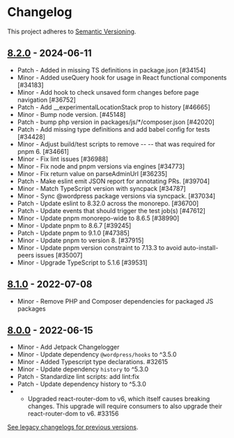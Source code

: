 # Changelog 

This project adheres to [Semantic Versioning](https://semver.org/spec/v2.0.0.html).

## [8.2.0](https://www.npmjs.com/package/@fincommerce/navigation/v/8.2.0) - 2024-06-11 

-   Patch - Added in missing TS definitions in package.json [#34154]
-   Minor - Added useQuery hook for usage in React functional components [#34183]
-   Minor - Add hook to check unsaved form changes before page navigation [#36752]
-   Patch - Add __experimentalLocationStack prop to history [#46665]
-   Minor - Bump node version. [#45148]
-   Patch - bump php version in packages/js/*/composer.json [#42020]
-   Patch - Add missing type definitions and add babel config for tests [#34428]
-   Minor - Adjust build/test scripts to remove -- -- that was required for pnpm 6. [#34661]
-   Minor - Fix lint issues [#36988]
-   Minor - Fix node and pnpm versions via engines [#34773]
-   Minor - Fix return value on parseAdminUrl [#36235]
-   Patch - Make eslint emit JSON report for annotating PRs. [#39704]
-   Minor - Match TypeScript version with syncpack [#34787]
-   Minor - Sync @wordpress package versions via syncpack. [#37034]
-   Patch - Update eslint to 8.32.0 across the monorepo. [#36700]
-   Patch - Update events that should trigger the test job(s) [#47612]
-   Minor - Update pnpm monorepo-wide to 8.6.5 [#38990]
-   Minor - Update pnpm to 8.6.7 [#39245]
-   Patch - Update pnpm to 9.1.0 [#47385]
-   Minor - Update pnpm to version 8. [#37915]
-   Minor - Update pnpm version constraint to 7.13.3 to avoid auto-install-peers issues [#35007]
-   Minor - Upgrade TypeScript to 5.1.6 [#39531]

## [8.1.0](https://www.npmjs.com/package/@fincommerce/navigation/v/8.1.0) - 2022-07-08 

-   Minor - Remove PHP and Composer dependencies for packaged JS packages

## [8.0.0](https://www.npmjs.com/package/@fincommerce/navigation/v/8.0.0) - 2022-06-15 

-   Minor - Add Jetpack Changelogger
-   Minor - Update dependency `@wordpress/hooks` to ^3.5.0
-   Minor - Added Typescript type declarations. #32615
-   Minor - Update dependency `history` to ^5.3.0
-   Patch - Standardize lint scripts: add lint:fix
-   Patch - Update dependency history to ^5.3.0
-    - Upgraded react-router-dom to v6, which itself causes breaking changes. This upgrade will require consumers to also upgrade their react-router-dom to v6. #33156

[See legacy changelogs for previous versions](https://github.com/dieselfox1/fincommerce/blob/68581955106947918d2b17607a01bdfdf22288a9/packages/js/navigation/CHANGELOG.md).
